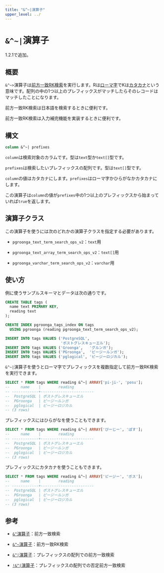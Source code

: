 ```yaml
---
title: "&^~|演算子"
upper_level: ../
---
```


# `&^~|`演算子

1.2.1で追加。

## 概要

`&^~>`演算子は[前方一致RK検索](http://groonga.org/ja/docs/reference/operations/prefix_rk_search.html)を実行します。Rは[ローマ字][wikipedia-romaji]でKは[カタカナ][wikipedia-katakana]という意味です。配列の中の1つ以上のプレフィックスがマッチしたらそのレコードはマッチしたことになります。

前方一致RK検索は日本語を検索するときに便利です。

前方一致RK検索は入力補完機能を実装するときに便利です。

## 構文

```sql
column &^~| prefixes
```

`column`は検索対象のカラムです。型は`text`型か`text[]`型です。

`prefixes`は検索したいプレフィックスの配列です。型は`text[]`型です。

`column`の値はカタカナにします。`prefixes`はローマ字かひらがなかカタカナにします。

この演算子は`column`の値が`prefixes`中の1つ以上のプレフィックスから始まっていれば`true`を返します。

## 演算子クラス

この演算子を使うには次のどれかの演算子クラスを指定する必要があります。

  * `pgroonga_text_term_search_ops_v2`：`text`用

  * `pgroonga_text_array_term_search_ops_v2`：`text[]`用

  * `pgroonga_varchar_term_search_ops_v2`：`varchar`用

## 使い方

例に使うサンプルスキーマとデータは次の通りです。

```sql
CREATE TABLE tags (
  name text PRIMARY KEY,
  reading text
);

CREATE INDEX pgroonga_tags_index ON tags
  USING pgroonga (reading pgroonga_text_term_search_ops_v2);
```

```sql
INSERT INTO tags VALUES ('PostgreSQL',
                         'ポストグレスキューエル');
INSERT INTO tags VALUES ('Groonga',   'グルンガ');
INSERT INTO tags VALUES ('PGroonga',  'ピージールンガ');
INSERT INTO tags VALUES ('pglogical', 'ピージーロジカル');
```

`&^~|`演算子を使うとローマ字でプレフィックスを複数指定して前方一致RK検索を実行できます。

```sql
SELECT * FROM tags WHERE reading &^~| ARRAY['pi-ji-', 'posu'];
--     name    |        reading         
-- ------------+------------------------
--  PostgreSQL | ポストグレスキューエル
--  PGroonga   | ピージールンガ
--  pglogical  | ピージーロジカル
-- (3 rows)
```

プレフィックスにはひらがなを使うこともできます。

```sql
SELECT * FROM tags WHERE reading &^~| ARRAY['ぴーじー', 'ぽす'];
--     name    |        reading         
-- ------------+------------------------
--  PostgreSQL | ポストグレスキューエル
--  PGroonga   | ピージールンガ
--  pglogical  | ピージーロジカル
-- (3 rows)
```

プレフィックスにカタカナを使うこともできます。

```sql
SELECT * FROM tags WHERE reading &^~| ARRAY['ピージー', 'ポス'];
--     name    |        reading         
-- ------------+------------------------
--  PostgreSQL | ポストグレスキューエル
--  PGroonga   | ピージールンガ
--  pglogical  | ピージーロジカル
-- (3 rows)
```

## 参考

  * [`&^`演算子][prefix-search-v2]：前方一致検索

  * [`&^~`演算子][prefix-rk-search-v2]：前方一致RK検索

  * [`&^|`演算子][prefix-search-in-v2]：プレフィックスの配列での前方一致検索

  * [`!&^|`演算子][not-prefix-search-in-v2]：プレフィックスの配列での否定前方一致検索

[groonga-prefix-rk-search]:http://groonga.org/ja/docs/reference/operations/prefix_rk_search.html

[wikipedia-romaji]:https://ja.wikipedia.org/wiki/%E3%83%AD%E3%83%BC%E3%83%9E%E5%AD%97

[wikipedia-katakana]:https://ja.wikipedia.org/wiki/%E7%89%87%E4%BB%AE%E5%90%8D

[prefix-search-v2]:prefix-search-v2.html

[prefix-rk-search-v2]:prefix-rk-search-v2.html

[prefix-search-in-v2]:prefix-search-in-v2.html

[not-prefix-search-in-v2]:not-prefix-search-in-v2.html
